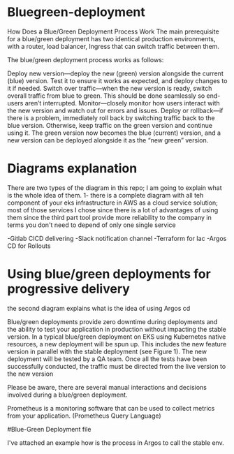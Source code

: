 # Bluegreen-deployment


How Does a Blue/Green Deployment Process Work
The main prerequisite for a blue/green deployment has two identical production environments, with a router, load balancer, Ingress that can switch traffic between them. 

The blue/green deployment process works as follows:

Deploy new version—deploy the new (green) version alongside the current (blue) version. Test it to ensure it works as expected, and deploy changes to it if needed.
Switch over traffic—when the new version is ready, switch overall traffic from blue to green. This should be done seamlessly so end-users aren’t interrupted.
Monitor—closely monitor how users interact with the new version and watch out for errors and issues.
Deploy or rollback—if there is a problem, immediately roll back by switching traffic back to the blue version. Otherwise, keep traffic on the green version and continue using it. The green version now becomes the blue (current) version, and a new version can be deployed alongside it as the “new green” version.



# Diagrams explanation

There are two  types of the diagram in this repo; I am going to explain what is the whole idea of them.
1- there is a complete diagram with all teh component of your eks infrastructure in AWS as a cloud service solution; most of those services I chose since there is a lot of advantages of using them since the third part tool provide more reliability to the company in terms you don't need to depend of only one single service 

-Gitlab CICD delivering 
-Slack  notification channel 
-Terraform for Iac 
-Argos CD for Rollouts 

# Using blue/green deployments for progressive delivery
the second diagram explains what is the idea of using Argos cd 

Blue/green deployments provide zero downtime during deployments and the ability to test your application in production without impacting the stable version. In a typical blue/green deployment on EKS using Kubernetes native resources, a new deployment will be spun up. This includes the new feature version in parallel with the stable deployment (see Figure 1). The new deployment will be tested by a QA team.
Once all the tests have been successfully conducted, the traffic must be directed from the live version to the new version

Please be aware, there are several manual interactions and decisions involved during a blue/green deployment.


Prometheus is a monitoring software that can be used to collect metrics from your application. (Prometheus Query Language)


#Blue-Green Deployment file

I've attached an example how is the process in Argos to call the stable env.

